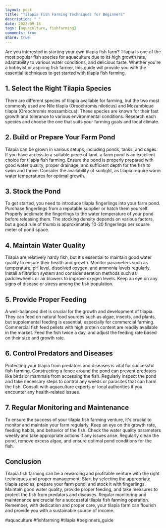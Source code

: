```yaml
---
layout: post
title: "Tilapia Fish Farming Techniques for Beginners"
description: " "
date: 2023-09-18
tags: [aquaculture, fishfarming]
comments: true
share: true
---
```


Are you interested in starting your own tilapia fish farm? Tilapia is one of the most popular fish species for aquaculture due to its high growth rate, adaptability to various water conditions, and delicious taste. Whether you're a hobbyist or aspiring fish farmer, this guide will provide you with the essential techniques to get started with tilapia fish farming.

## 1. Select the Right Tilapia Species

There are different species of tilapia available for farming, but the two most commonly used are Nile tilapia (Oreochromis niloticus) and Mozambique tilapia (Oreochromis mossambicus). These species are known for their fast growth and tolerance to various environmental conditions. Research each species and choose the one that suits your farming goals and local climate.

## 2. Build or Prepare Your Farm Pond

Tilapia can be grown in various setups, including ponds, tanks, and cages. If you have access to a suitable piece of land, a farm pond is an excellent choice for tilapia fish farming. Ensure the pond is properly prepared with good water quality, proper drainage, and sufficient depth for the fish to swim and thrive. Consider the availability of sunlight, as tilapia require warm water temperatures for optimal growth.

## 3. Stock the Pond

To get started, you need to introduce tilapia fingerlings into your farm pond. Purchase fingerlings from a reputable supplier or hatch them yourself. Properly acclimate the fingerlings to the water temperature of your pond before releasing them. The stocking density depends on various factors, but a good rule of thumb is approximately 10-20 fingerlings per square meter of pond space.

## 4. Maintain Water Quality

Tilapia are relatively hardy fish, but it's essential to maintain good water quality to ensure their health and growth. Monitor parameters such as temperature, pH level, dissolved oxygen, and ammonia levels regularly. Install a filtration system and consider aeration methods such as paddlewheels or air blowers to improve oxygen levels. Keep an eye on any signs of disease or stress among the fish population.

## 5. Provide Proper Feeding

A well-balanced diet is crucial for the growth and development of tilapia. They can feed on natural food sources such as algae, insects, and plants, but supplemental feeding is essential, especially for commercial farming. Commercial fish feed pellets with high protein content are readily available in the market. Feed the fish twice a day, and adjust the feeding rate based on their size and growth rate.

## 6. Control Predators and Diseases

Protecting your tilapia from predators and diseases is vital for successful fish farming. Constructing a fence around the pond can prevent predators like birds or mammals from accessing the fish. Regularly inspect the pond and take necessary steps to control any weeds or parasites that can harm the fish. Consult with aquaculture experts or local authorities if you encounter any health-related issues.

## 7. Regular Monitoring and Maintenance

To ensure the success of your tilapia fish farming venture, it's crucial to monitor and maintain your farm regularly. Keep an eye on the growth rate, feeding habits, and behavior of the fish. Check the water quality parameters weekly and take appropriate actions if any issues arise. Regularly clean the pond, remove excess algae, and ensure optimal pond conditions for the fish.

## Conclusion

Tilapia fish farming can be a rewarding and profitable venture with the right techniques and proper management. Start by selecting the appropriate tilapia species, prepare your farm pond, and stock it with fingerlings. Maintain good water quality, provide proper feeding, and take measures to protect the fish from predators and diseases. Regular monitoring and maintenance are crucial for a successful tilapia fish farming operation. Remember, with dedication and proper care, your tilapia farm can flourish and provide you with a sustainable source of income.

#aquaculture #fishfarming #tilapia #beginners_guide